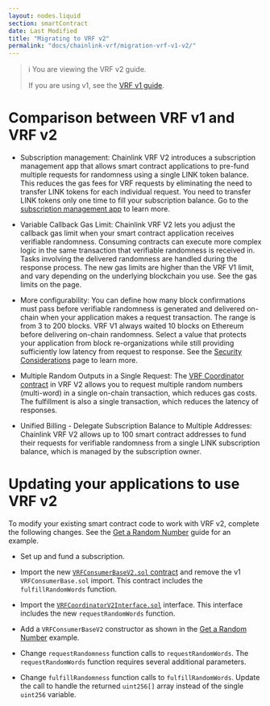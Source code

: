 ```yaml
---
layout: nodes.liquid
section: smartContract
date: Last Modified
title: "Migrating to VRF v2"
permalink: "docs/chainlink-vrf/migration-vrf-v1-v2/"
---
```


> ℹ️ You are viewing the VRF v2 guide.
>
> If you are using v1, see the [VRF v1 guide](/docs/chainlink-vrf/v1/).

# Comparison between VRF v1 and VRF v2

+ Subscription management: Chainlink VRF V2 introduces a subscription management app that allows smart contract applications to pre-fund multiple requests for randomness using a single LINK token balance. This reduces the gas fees for VRF requests by eliminating the need to transfer LINK tokens for each individual request. You need to transfer LINK tokens only one time to fill your subscription balance. Go to the [subscription management app]() to learn more. <!-- TODO: Add URL and url text and maybe reconsider a link to the docs instead-->

+ Variable Callback Gas Limit: Chainlink VRF V2 lets you adjust the callback gas limit when your smart contract application receives verifiable randomness. Consuming contracts can execute more complex logic in the same transaction that verifiable randomness is received in. Tasks involving the delivered randomness are handled during the response process. The new gas limits are higher than the VRF V1 limit, and vary depending on the underlying blockchain you use. See the gas limits on the []() page. <!-- TODO: Add URL and url text -->

+ More configurability: You can define how many block confirmations must pass before verifiable randomness is generated and delivered on-chain when your application makes a request transaction. The range is from 3 to 200 blocks. VRF V1 always waited 10 blocks on Ethereum before delivering on-chain randomness. Select a value that protects your application from block re-organizations while still providing sufficiently low latency from request to response. See the [Security Considerations]() page to learn more. <!-- TODO: Add URL and url text -->

+ Multiple Random Outputs in a Single Request: The [VRF Coordinator contract]() in VRF V2 allows you to request multiple random numbers (multi-word) in a single on-chain transaction, which reduces gas costs. The fulfillment is also a single transaction, which reduces the latency of responses. <!-- TODO: Add URL and url text -->

+ Unified Billing - Delegate Subscription Balance to Multiple Addresses: Chainlink VRF V2 allows up to 100 smart contract addresses to fund their requests for verifiable randomness from a single LINK subscription balance, which is managed by the subscription owner.

# Updating your applications to use VRF v2

To modify your existing smart contract code to work with VRF v2, complete the following changes. See the [Get a Random Number](/docs/get-a-random-number/#example-configurations) guide for an example.

- Set up and fund a subscription. <!-- TODO: Add URL and url text -->

- Import the new [`VRFConsumerBaseV2.sol` contract](https://github.com/smartcontractkit/chainlink/blob/develop/contracts/src/v0.8/dev/VRFConsumerBaseV2.sol) and remove the v1 `VRFConsumerBase.sol` import. This contract includes the `fulfillRandomWords` function.

- Import the [`VRFCoordinatorV2Interface.sol`](https://github.com/smartcontractkit/chainlink/blob/develop/contracts/src/v0.8/interfaces/VRFCoordinatorV2Interface.sol) interface. This interface includes the new `requestRandomWords` function.

- Add a `VRFConsumerBaseV2` constructor as shown in the [Get a Random Number](/docs/get-a-random-number/#example-configurations) example.

- Change `requestRandomness` function calls to `requestRandomWords`. The `requestRandomWords` function requires several additional parameters.

- Change `fulfillRandomness` function calls to `fulfillRandomWords`. Update the call to handle the returned `uint256[]` array instead of the single `uint256` variable.
